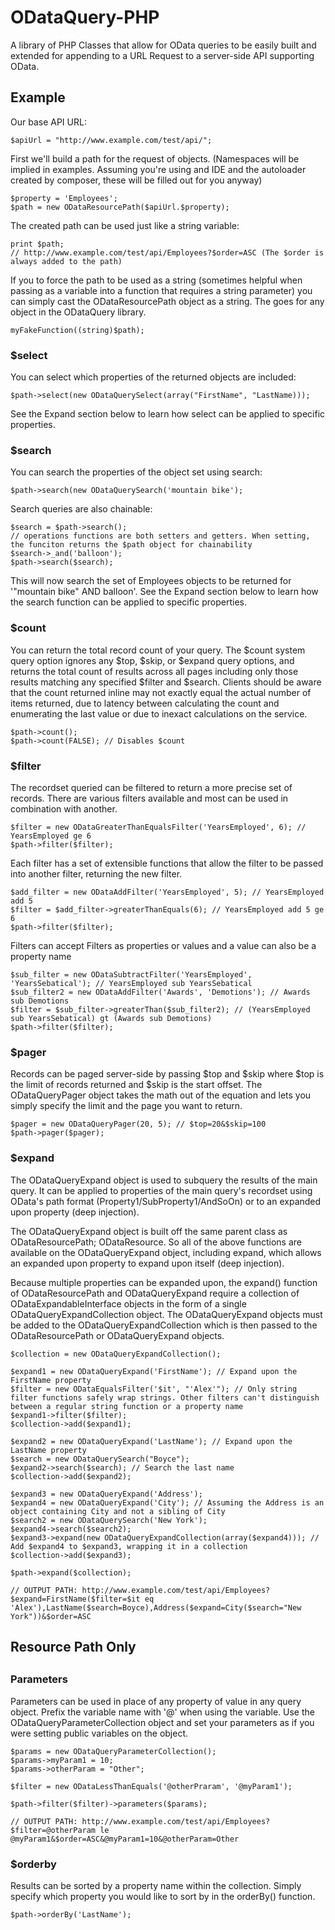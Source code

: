 ODataQuery-PHP
==============

A library of PHP Classes that allow for OData queries to be easily built and extended for appending to a URL Request to a server-side API supporting OData.

<h2>Example</h2>

Our base API URL:
```
$apiUrl = "http://www.example.com/test/api/";
```
First we'll build a path for the request of objects.
(Namespaces will be implied in examples. Assuming you're using and IDE and the autoloader created by composer, these will be filled out for you anyway)
```
$property = 'Employees';
$path = new ODataResourcePath($apiUrl.$property);
```
The created path can be used just like a string variable:
```
print $path;
// http://www.example.com/test/api/Employees?$order=ASC (The $order is always added to the path)
```
If you to force the path to be used as a string (sometimes helpful when passing as a variable into a function that requires a string parameter) you can simply cast the ODataResourcePath object as a string. The goes for any object in the ODataQuery library.
```
myFakeFunction((string)$path);
```
<h3>$select</h3>

You can select which properties of the returned objects are included:
```
$path->select(new ODataQuerySelect(array("FirstName", "LastName)));
```
See the Expand section below to learn how select can be applied to specific properties.

<h3>$search</h3>

You can search the properties of the object set using search:
```
$path->search(new ODataQuerySearch('mountain bike');
```
Search queries are also chainable:
```
$search = $path->search(); 
// operations functions are both setters and getters. When setting, the funciton returns the $path object for chainability
$search->_and('balloon');
$path->search($search);
```
This will now search the set of Employees objects to be returned for '"mountain bike" AND balloon'. See the Expand section below to learn how the search function can be applied to specific properties.

<h3>$count</h3>

You can return the total record count of your query. The $count system query option ignores any $top, $skip, or $expand query options, and returns the total count of results across all pages including only those results matching any specified $filter and $search. Clients should be aware that the count returned inline may not exactly equal the actual number of items returned, due to latency between calculating the count and enumerating the last value or due to inexact calculations on the service.
```
$path->count();
$path->count(FALSE); // Disables $count
```
<h3>$filter</h3>

The recordset queried can be filtered to return a more precise set of records. There are various filters available and most can be used in combination with another. 
```
$filter = new ODataGreaterThanEqualsFilter('YearsEmployed', 6); // YearsEmployed ge 6
$path->filter($filter);
```
Each filter has a set of extensible functions that allow the filter to be passed into another filter, returning the new filter.
```
$add_filter = new ODataAddFilter('YearsEmployed', 5); // YearsEmployed add 5
$filter = $add_filter->greaterThanEquals(6); // YearsEmployed add 5 ge 6
$path->filter($filter);
```
Filters can accept Filters as properties or values and a value can also be a property name
```
$sub_filter = new ODataSubtractFilter('YearsEmployed', 'YearsSebatical'); // YearsEmployed sub YearsSebatical
$sub_filter2 = new ODataAddFilter('Awards', 'Demotions'); // Awards sub Demotions
$filter = $sub_filter->greaterThan($sub_filter2); // (YearsEmployed sub YearsSebatical) gt (Awards sub Demotions)
$path->filter($filter);
```
<h3>$pager</h3>

Records can be paged server-side by passing $top and $skip where $top is the limit of records returned and $skip is the start offset. The ODataQueryPager object takes the math out of the equation and lets you simply specify the limit and the page you want to return.
```
$pager = new ODataQueryPager(20, 5); // $top=20&$skip=100
$path->pager($pager);
```
<h3>$expand</h3>

The ODataQueryExpand object is used to subquery the results of the main query. It can be applied to properties of the main query's recordset using OData's path format (Property1/SubProperty1/AndSoOn) or to an expanded upon property (deep injection).

The ODataQueryExpand object is built off the same parent class as ODataResourcePath; ODataResource. So all of the above functions are available on the ODataQueryExpand object, including expand, which allows an expanded upon property to expand upon itself (deep injection).

Because multiple properties can be expanded upon, the expand() function of ODataResourcePath and ODataQueryExpand require a collection of ODataExpandableInterface objects in the form of a single ODataQueryExpandCollection object. The ODataQueryExpand objects must be added to the ODataQueryExpandCollection which is then passed to the ODataResourcePath or ODataQueryExpand objects.
```
$collection = new ODataQueryExpandCollection();

$expand1 = new ODataQueryExpand('FirstName'); // Expand upon the FirstName property
$filter = new ODataEqualsFilter('$it', "'Alex'"); // Only string filter functions safely wrap strings. Other filters can't distinguish between a regular string function or a property name
$expand1->filter($filter);
$collection->add($expand1);

$expand2 = new ODataQueryExpand('LastName'); // Expand upon the LastName property
$search = new ODataQuerySearch("Boyce");
$expand2->search($search); // Search the last name
$collection->add($expand2);

$expand3 = new ODataQueryExpand('Address');
$expand4 = new ODataQueryExpand('City'); // Assuming the Address is an object containing City and not a sibling of City
$search2 = new ODataQuerySearch('New York');
$expand4->search($search2);
$expand3->expand(new ODataQueryExpandCollection(array($expand4))); // Add $expand4 to $expand3, wrapping it in a collection
$collection->add($expand3);

$path->expand($collection);

// OUTPUT PATH: http://www.example.com/test/api/Employees?$expand=FirstName($filter=$it eq 'Alex'),LastName($search=Boyce),Address($expand=City($search="New York"))&$order=ASC
```
<h2>Resource Path Only<h2>

<h3>Parameters</h3>

Parameters can be used in place of any property of value in any query object. Prefix the variable name with '@' when using the variable. Use the ODataQueryParameterCollection object and set your parameters as if you were setting public variables on the object.
```
$params = new ODataQueryParameterCollection();
$params->myParam1 = 10;
$params->otherParam = "Other";

$filter = new ODataLessThanEquals('@otherPraram', '@myParam1');

$path->filter($filter)->parameters($params);

// OUTPUT PATH: http://www.example.com/test/api/Employees?$filter=@otherParam le @myParam1&$order=ASC&@myParam1=10&@otherParam=Other
```
<h3>$orderby</h3>

Results can be sorted by a property name within the collection. Simply specify which property you would like to sort by in the orderBy() function.
```
$path->orderBy('LastName');
```
